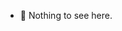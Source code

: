 - 👀 Nothing to see here.

<!---
GenioFallito/GenioFallito is a ✨ special ✨ repository because its `README.md` (this file) appears on your GitHub profile.
You can click the Preview link to take a look at your changes.
--->
